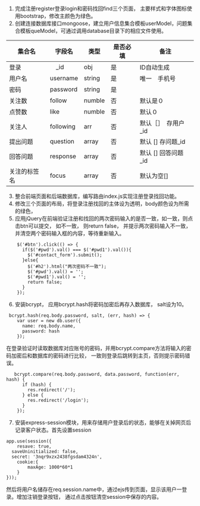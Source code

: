 ### 

1. 完成注册register登录login和密码找回find三个页面， 主要样式和字体图标使用bootstrap，修改主颜色为绿色。
2. 创建连接数据库接口mongoose，建立用户信息集合模板userModel，问题集合模板queModel，可通过调用database目录下的相应文件使用。

集合名 | 字段名 |类型|是否必填|备注
----|----|-----|--|-----|
登录　|　_id　|obj|是|ID自动生成
用户名　|username |string|是|唯一　手机号
密码|password |string|是|　 
 关注数|follow|numble|否|默认是０
 点赞数|like|numble|否|默认０
 关注人|following|arr|否|默认［］　存用户_id
 提出问题|question|array|否|默认 [] 存问题_id
 回答问题|response|array|否|默认 [] 回答问题_id
 关注的标签名|focus|array|否|默认为空[]
3. 整合前端页面和后端数据库，编写路由index.js实现注册登录找回功能。
4. 修改三个页面的布局，将登录注册找回的主体设为透明，body颜色设为所需的绿色，
5. 应用jQuery在前端验证注册和找回的两次密码输入的是否一致，如一致，则点击btn可以提交， 如不一致， 则return false， 并提示两次密码输入不一致，并清空两个密码输入框的内容，等待重新输入。
```
    $('#btn').click(() => {
      if($('#pwd').val() === $('#pwd1').val()){
        $('#contact_form').submit();
      }else{
        $('#h2').html("两次密码不一致");
        $('#pwd').val() = '';
        $('#pwd1').val() = '';
        return false;
      }
    });
```
6. 安装bcrypt， 应用bcrypt.hash将密码加密后再存入数据库， salt设为10。
```
 bcrypt.hash(req.body.password, salt, (err, hash) => {
    var user = new db.user({
      name: req.body.name,
      password: hash
    });
```
在登录验证时读取数据库对应账号的密码，并用bcrypt.compare方法将输入的密码加密后和数据库的密码进行比较， 一致则登录后跳转到主页，否则提示密码错误。
```
   bcrypt.compare(req.body.password, data.password, function(err, hash) {
      if (hash) {
        res.redirect('/');
      } else {
        res.redirect('/login');
      }
    });
```
7. 安装express-session模块，用来存储用户登录后的状态，能够在关掉网页后记录客户状态。首先设置session
```
app.use(session({
	resave: true,
  saveUninitialized: false,
  secret: '3nqr9xzx2438fgsdam4324n',
	cookie:{
		maxAge: 1000*60*1
	}
}));
```
然后将用户名储存在req.session.name中，通过ejs传到页面，显示该用户一登录。增加注销登录按钮， 通过点击按钮清空session中保存的内容。
